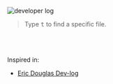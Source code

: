 ![developer log](https://i.imgur.com/jjxshiO.png)
> Type <kbd>t</kbd> to find a specific file.

<br>
<br>
<br>
Inspired in:   

* [Eric Douglas Dev-log](https://github.com/ericdouglas/dev-log)


